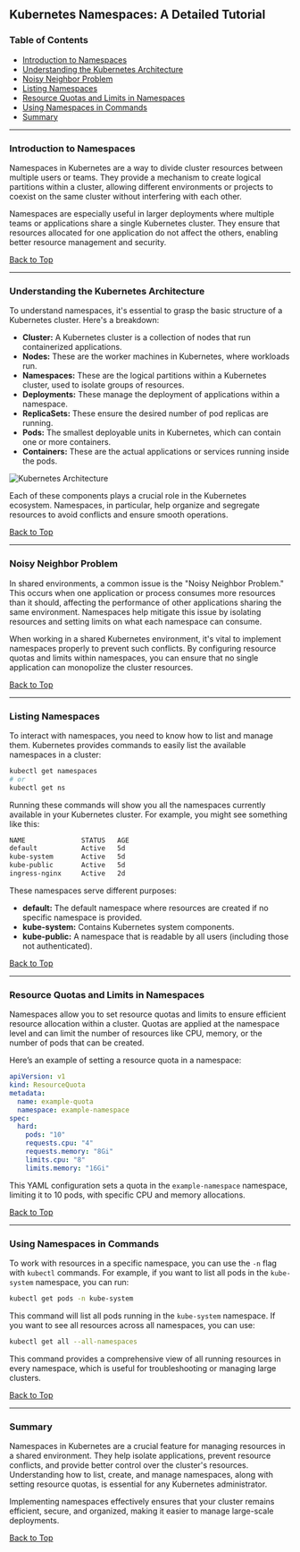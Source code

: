 ## Kubernetes Namespaces: A Detailed Tutorial

### Table of Contents

- [Introduction to Namespaces](#introduction-to-namespaces)
- [Understanding the Kubernetes Architecture](#understanding-the-kubernetes-architecture)
- [Noisy Neighbor Problem](#noisy-neighbor-problem)
- [Listing Namespaces](#listing-namespaces)
- [Resource Quotas and Limits in Namespaces](#resource-quotas-and-limits-in-namespaces)
- [Using Namespaces in Commands](#using-namespaces-in-commands)
- [Summary](#summary)

---

### Introduction to Namespaces

Namespaces in Kubernetes are a way to divide cluster resources between multiple users or teams. They provide a mechanism to create logical partitions within a cluster, allowing different environments or projects to coexist on the same cluster without interfering with each other.

Namespaces are especially useful in larger deployments where multiple teams or applications share a single Kubernetes cluster. They ensure that resources allocated for one application do not affect the others, enabling better resource management and security.

[Back to Top](#kubernetes-namespaces-a-detailed-tutorial)

---

### Understanding the Kubernetes Architecture

To understand namespaces, it's essential to grasp the basic structure of a Kubernetes cluster. Here's a breakdown:

- **Cluster:** A Kubernetes cluster is a collection of nodes that run containerized applications.
- **Nodes:** These are the worker machines in Kubernetes, where workloads run.
- **Namespaces:** These are the logical partitions within a Kubernetes cluster, used to isolate groups of resources.
- **Deployments:** These manage the deployment of applications within a namespace.
- **ReplicaSets:** These ensure the desired number of pod replicas are running.
- **Pods:** The smallest deployable units in Kubernetes, which can contain one or more containers.
- **Containers:** These are the actual applications or services running inside the pods.

![Kubernetes Architecture](#diagram-placeholder)

Each of these components plays a crucial role in the Kubernetes ecosystem. Namespaces, in particular, help organize and segregate resources to avoid conflicts and ensure smooth operations.

[Back to Top](#kubernetes-namespaces-a-detailed-tutorial)

---

### Noisy Neighbor Problem

In shared environments, a common issue is the "Noisy Neighbor Problem." This occurs when one application or process consumes more resources than it should, affecting the performance of other applications sharing the same environment. Namespaces help mitigate this issue by isolating resources and setting limits on what each namespace can consume.

When working in a shared Kubernetes environment, it's vital to implement namespaces properly to prevent such conflicts. By configuring resource quotas and limits within namespaces, you can ensure that no single application can monopolize the cluster resources.

[Back to Top](#kubernetes-namespaces-a-detailed-tutorial)

---

### Listing Namespaces

To interact with namespaces, you need to know how to list and manage them. Kubernetes provides commands to easily list the available namespaces in a cluster:

```bash
kubectl get namespaces
# or
kubectl get ns
```

Running these commands will show you all the namespaces currently available in your Kubernetes cluster. For example, you might see something like this:

```bash
NAME              STATUS   AGE
default           Active   5d
kube-system       Active   5d
kube-public       Active   5d
ingress-nginx     Active   2d
```

These namespaces serve different purposes:
- **default:** The default namespace where resources are created if no specific namespace is provided.
- **kube-system:** Contains Kubernetes system components.
- **kube-public:** A namespace that is readable by all users (including those not authenticated).

[Back to Top](#kubernetes-namespaces-a-detailed-tutorial)

---

### Resource Quotas and Limits in Namespaces

Namespaces allow you to set resource quotas and limits to ensure efficient resource allocation within a cluster. Quotas are applied at the namespace level and can limit the number of resources like CPU, memory, or the number of pods that can be created.

Here’s an example of setting a resource quota in a namespace:

```yaml
apiVersion: v1
kind: ResourceQuota
metadata:
  name: example-quota
  namespace: example-namespace
spec:
  hard:
    pods: "10"
    requests.cpu: "4"
    requests.memory: "8Gi"
    limits.cpu: "8"
    limits.memory: "16Gi"
```

This YAML configuration sets a quota in the `example-namespace` namespace, limiting it to 10 pods, with specific CPU and memory allocations.

[Back to Top](#kubernetes-namespaces-a-detailed-tutorial)

---

### Using Namespaces in Commands

To work with resources in a specific namespace, you can use the `-n` flag with `kubectl` commands. For example, if you want to list all pods in the `kube-system` namespace, you can run:

```bash
kubectl get pods -n kube-system
```

This command will list all pods running in the `kube-system` namespace. If you want to see all resources across all namespaces, you can use:

```bash
kubectl get all --all-namespaces
```

This command provides a comprehensive view of all running resources in every namespace, which is useful for troubleshooting or managing large clusters.

[Back to Top](#kubernetes-namespaces-a-detailed-tutorial)

---

### Summary

Namespaces in Kubernetes are a crucial feature for managing resources in a shared environment. They help isolate applications, prevent resource conflicts, and provide better control over the cluster's resources. Understanding how to list, create, and manage namespaces, along with setting resource quotas, is essential for any Kubernetes administrator.

Implementing namespaces effectively ensures that your cluster remains efficient, secure, and organized, making it easier to manage large-scale deployments.

[Back to Top](#kubernetes-namespaces-a-detailed-tutorial)
